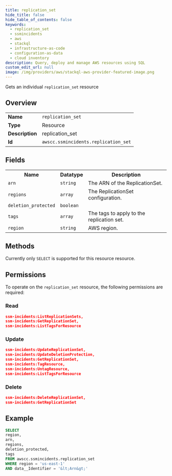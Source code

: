 ```yaml
---
title: replication_set
hide_title: false
hide_table_of_contents: false
keywords:
  - replication_set
  - ssmincidents
  - aws
  - stackql
  - infrastructure-as-code
  - configuration-as-data
  - cloud inventory
description: Query, deploy and manage AWS resources using SQL
custom_edit_url: null
image: /img/providers/aws/stackql-aws-provider-featured-image.png
---
```

Gets an individual <code>replication_set</code> resource

## Overview
<table><tbody>
<tr><td><b>Name</b></td><td><code>replication_set</code></td></tr>
<tr><td><b>Type</b></td><td>Resource</td></tr>
<tr><td><b>Description</b></td><td>replication_set</td></tr>
<tr><td><b>Id</b></td><td><code>awscc.ssmincidents.replication_set</code></td></tr>
</tbody></table>

## Fields
<table><tbody>
<tr><th>Name</th><th>Datatype</th><th>Description</th></tr>
<tr><td><code>arn</code></td><td><code>string</code></td><td>The ARN of the ReplicationSet.</td></tr>
<tr><td><code>regions</code></td><td><code>array</code></td><td>The ReplicationSet configuration.</td></tr>
<tr><td><code>deletion_protected</code></td><td><code>boolean</code></td><td></td></tr>
<tr><td><code>tags</code></td><td><code>array</code></td><td>The tags to apply to the replication set.</td></tr>
<tr><td><code>region</code></td><td><code>string</code></td><td>AWS region.</td></tr>

</tbody></table>

## Methods
Currently only <code>SELECT</code> is supported for this resource resource.

## Permissions

To operate on the <code>replication_set</code> resource, the following permissions are required:

### Read
```json
ssm-incidents:ListReplicationSets,
ssm-incidents:GetReplicationSet,
ssm-incidents:ListTagsForResource
```

### Update
```json
ssm-incidents:UpdateReplicationSet,
ssm-incidents:UpdateDeletionProtection,
ssm-incidents:GetReplicationSet,
ssm-incidents:TagResource,
ssm-incidents:UntagResource,
ssm-incidents:ListTagsForResource
```

### Delete
```json
ssm-incidents:DeleteReplicationSet,
ssm-incidents:GetReplicationSet
```


## Example
```sql
SELECT
region,
arn,
regions,
deletion_protected,
tags
FROM awscc.ssmincidents.replication_set
WHERE region = 'us-east-1'
AND data__Identifier = '&lt;Arn&gt;'
```
